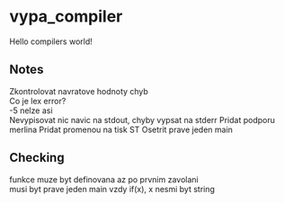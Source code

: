 # vypa_compiler

Hello compilers world!

## Notes

Zkontrolovat navratove hodnoty chyb   
Co je lex error?   
-5 nelze asi  
Nevypisovat nic navic na stdout, chyby vypsat na stderr
Pridat podporu merlina
Pridat promenou na tisk ST
Osetrit prave jeden main

## Checking

funkce muze byt definovana az po prvnim zavolani   
musi byt prave jeden main vzdy
if(x), x nesmi byt string


